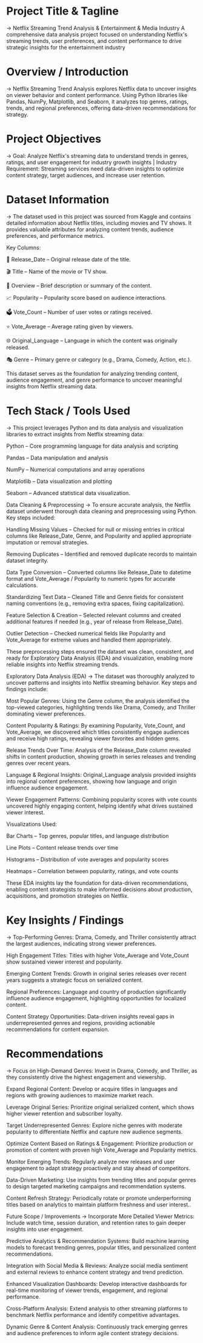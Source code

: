 # Project Title & Tagline
→ Netflix Streaming Trend Analysis & 
 Entertainment & Media Industry
A comprehensive data analysis project focused on understanding Netflix's streaming trends, user preferences, and 
content performance to drive strategic insights for the entertainment industry

# Overview / Introduction
→ Netflix Streaming Trend Analysis explores Netflix data to uncover insights on viewer behavior and content performance. Using Python libraries like Pandas, NumPy, Matplotlib, and Seaborn, it analyzes top genres, ratings, trends, and regional preferences, offering data-driven recommendations for strategy.

# Project Objectives
→  Goal: Analyze Netflix's streaming data to understand trends in genres, ratings, and user engagement for industry 
growth insights | 
 Industry Requirement: Streaming services need data-driven insights to optimize content strategy, target audiences, and increase user 
retention.

# Dataset Information
→ The dataset used in this project was sourced from Kaggle
 and contains detailed information about Netflix titles, including movies and TV shows.
It provides valuable attributes for analyzing content trends, audience preferences, and performance metrics.

Key Columns:

📅 Release_Date – Original release date of the title.

🎬 Title – Name of the movie or TV show.

🧾 Overview – Brief description or summary of the content.

📈 Popularity – Popularity score based on audience interactions.

🗳️ Vote_Count – Number of user votes or ratings received.

⭐ Vote_Average – Average rating given by viewers.

🌐 Original_Language – Language in which the content was originally released.

🎭 Genre – Primary genre or category (e.g., Drama, Comedy, Action, etc.).

This dataset serves as the foundation for analyzing trending content, audience engagement, and genre performance to uncover meaningful insights from Netflix streaming data.

# Tech Stack / Tools Used
→ This project leverages Python and its data analysis and visualization libraries to extract insights from Netflix streaming data:

Python – Core programming language for data analysis and scripting

Pandas – Data manipulation and analysis

NumPy – Numerical computations and array operations

Matplotlib – Data visualization and plotting

Seaborn – Advanced statistical data visualization.

Data Cleaning & Preprocessing
→ To ensure accurate analysis, the Netflix dataset underwent thorough data cleaning and preprocessing using Python. Key steps included:

Handling Missing Values – Checked for null or missing entries in critical columns like Release_Date, Genre, and Popularity and applied appropriate imputation or removal strategies.

Removing Duplicates – Identified and removed duplicate records to maintain dataset integrity.

Data Type Conversion – Converted columns like Release_Date to datetime format and Vote_Average / Popularity to numeric types for accurate calculations.

Standardizing Text Data – Cleaned Title and Genre fields for consistent naming conventions (e.g., removing extra spaces, fixing capitalization).

Feature Selection & Creation – Selected relevant columns and created additional features if needed (e.g., year of release from Release_Date).

Outlier Detection – Checked numerical fields like Popularity and Vote_Average for extreme values and handled them appropriately.

These preprocessing steps ensured the dataset was clean, consistent, and ready for Exploratory Data Analysis (EDA) and visualization, enabling more reliable insights into Netflix streaming trends.

Exploratory Data Analysis (EDA)
→ The dataset was thoroughly analyzed to uncover patterns and insights into Netflix streaming behavior. Key steps and findings include:

Most Popular Genres:
Using the Genre column, the analysis identified the top-viewed categories, highlighting trends like Drama, Comedy, and Thriller dominating viewer preferences.

Content Popularity & Ratings:
By examining Popularity, Vote_Count, and Vote_Average, we discovered which titles consistently engage audiences and receive high ratings, revealing viewer favorites and hidden gems.

Release Trends Over Time:
Analysis of the Release_Date column revealed shifts in content production, showing growth in series releases and trending genres over recent years.

Language & Regional Insights:
Original_Language analysis provided insights into regional content preferences, showing how language and origin influence audience engagement.

Viewer Engagement Patterns:
Combining popularity scores with vote counts uncovered highly engaging content, helping identify what drives sustained viewer interest.

Visualizations Used:

Bar Charts – Top genres, popular titles, and language distribution

Line Plots – Content release trends over time

Histograms – Distribution of vote averages and popularity scores

Heatmaps – Correlation between popularity, ratings, and vote counts

These EDA insights lay the foundation for data-driven recommendations, enabling content strategists to make informed decisions about production, acquisitions, and promotion strategies on Netflix.

# Key Insights / Findings
→ Top-Performing Genres: Drama, Comedy, and Thriller consistently attract the largest audiences, indicating strong viewer preferences.

High Engagement Titles: Titles with higher Vote_Average and Vote_Count show sustained viewer interest and popularity.

Emerging Content Trends: Growth in original series releases over recent years suggests a strategic focus on serialized content.

Regional Preferences: Language and country of production significantly influence audience engagement, highlighting opportunities for localized content.

Content Strategy Opportunities: Data-driven insights reveal gaps in underrepresented genres and regions, providing actionable recommendations for content expansion.

# Recommendations
→ Focus on High-Demand Genres: Invest in Drama, Comedy, and Thriller, as they consistently drive the highest engagement and viewership.

Expand Regional Content: Develop or acquire titles in languages and regions with growing audiences to maximize market reach.

Leverage Original Series: Prioritize original serialized content, which shows higher viewer retention and subscriber loyalty.

Target Underrepresented Genres: Explore niche genres with moderate popularity to differentiate Netflix and capture new audience segments.

Optimize Content Based on Ratings & Engagement: Prioritize production or promotion of content with proven high Vote_Average and Popularity metrics.

Monitor Emerging Trends: Regularly analyze new releases and user engagement to adapt strategy proactively and stay ahead of competitors.

Data-Driven Marketing: Use insights from trending titles and popular genres to design targeted marketing campaigns and recommendation systems.

Content Refresh Strategy: Periodically rotate or promote underperforming titles based on analytics to maintain platform freshness and user interest..

Future Scope / Improvements
→ Incorporate More Detailed Viewer Metrics: Include watch time, session duration, and retention rates to gain deeper insights into user engagement.

Predictive Analytics & Recommendation Systems: Build machine learning models to forecast trending genres, popular titles, and personalized content recommendations.

Integration with Social Media & Reviews: Analyze social media sentiment and external reviews to enhance content strategy and trend prediction.

Enhanced Visualization Dashboards: Develop interactive dashboards for real-time monitoring of viewer trends, engagement, and regional performance.

Cross-Platform Analysis: Extend analysis to other streaming platforms to benchmark Netflix performance and identify competitive advantages.

Dynamic Genre & Content Analysis: Continuously track emerging genres and audience preferences to inform agile content strategy decisions.
